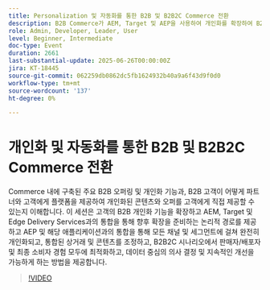 ```yaml
---
title: Personalization 및 자동화를 통한 B2B 및 B2B2C Commerce 전환
description: B2B Commerce가 AEM, Target 및 AEP을 사용하여 개인화를 확장하여 B2B2C 경험을 최적화하고 데이터 기반의 통합 콘텐츠 및 오퍼를 추진하는 방법에 대해 알아봅니다.
role: Admin, Developer, Leader, User
level: Beginner, Intermediate
doc-type: Event
duration: 2661
last-substantial-update: 2025-06-26T00:00:00Z
jira: KT-18445
source-git-commit: 062259db0862dc5fb1624932b40a9a6f43d9f0d0
workflow-type: tm+mt
source-wordcount: '137'
ht-degree: 0%

---
```



# 개인화 및 자동화를 통한 B2B 및 B2B2C Commerce 전환

Commerce 내에 구축된 주요 B2B 오퍼링 및 개인화 기능과, B2B 고객이 어떻게 파트너와 고객에게 플랫폼을 제공하여 개인화된 콘텐츠와 오퍼를 고객에게 직접 제공할 수 있는지 이해합니다. 이 세션은 고객의 B2B 개인화 기능을 확장하고 AEM, Target 및 Edge Delivery Services과의 통합을 통해 향후 확장을 준비하는 논리적 경로를 제공하고 AEP 및 해당 애플리케이션과의 통합을 통해 모든 채널 및 세그먼트에 걸쳐 완전히 개인화되고, 통합된 상거래 및 콘텐츠를 조정하고, B2B2C 시나리오에서 판매자/배포자 및 최종 소비자 경험 모두에 최적화하고, 데이터 중심의 의사 결정 및 지속적인 개선을 가능하게 하는 방법을 제공합니다.

>[!VIDEO](https://video.tv.adobe.com/v/3464441/?learn=on&enablevpops)
